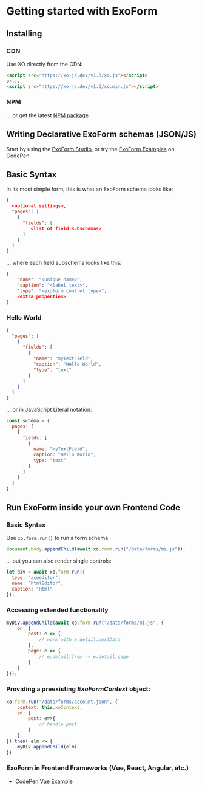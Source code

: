 # Getting started with ExoForm

## Installing

### CDN

Use XO directly from the CDN:

```html
<script src="https://xo-js.dev/v1.3/xo.js"></script>
or...
<script src="https://xo-js.dev/v1.3/xo.min.js"></script>
```

### NPM
... or get the latest [NPM package](https://www.npmjs.com/package/@mvneerven/xo-js)


## Writing Declarative ExoForm schemas (JSON/JS)

Start by using the [ExoForm Studio](https://www.xo-js.dev/#/studio), or try the [ExoForm Examples](https://codepen.io/collection/XLwaxp) on CodePen.

## Basic Syntax 

In its most simple form, this is what an ExoForm schema looks like:

```json
{
  <optional settings>,
  "pages": [
    {
      "fields": [
         <list of field subschemas>
      ]
    }
  ]
}
```

... where each field subschema looks like this:

```json
{
    "name": "<unique name>",
    "caption": "<label text>",
    "type": "<exoform control type>",
    <extra properties>
}
```

### Hello World

```json
{
  "pages": [
    {
      "fields": [
        {
          "name": "myTextField",
          "caption": "Hello World",
          "type": "text"
        }
      ]
    }
  ]
}
```
... or in JavaScript Literal notation:

```js run
const schema = {
  pages: [
    {
      fields: [
        {
          name: "myTextField",
          caption: "Hello World",
          type: "text"
        }
      ]
    }
  ]
}
```


## Run ExoForm inside your own Frontend Code

### Basic Syntax

Use ```xo.form.run()``` to run a form schema 

```js
document.body.appendChild(await xo.form.run("/data/forms/mi.js"));
```

... but you can also render single controls:

```js
let div = await xo.form.run({
  type: "aceeditor",
  name: "htmlEditor",
  caption: "Html"
});
```

### Accessing extended functionality

```js
myDiv.appendChild(await xo.form.run("/data/forms/mi.js", {
    on: {
        post: e => {
            // work with e.detail.postData
        },
        page: e => {
            // e.detail.from -> e.detail.page
        }
    }
}));
```

### Providing a preexisting *ExoFormContext* object:

```js
xo.form.run("/data/forms/account.json", {
    context: this.xoContext,
    on: {
        post: e=>{
            // handle post
        }
    }
}).then( elm => {
    myDiv.appendChild(elm)
})
```

### ExoForm in Frontend Frameworks (Vue, React, Angular, etc.)

- [CodePen Vue Example](https://codepen.io/isazulay/pen/ExWBgEJ)